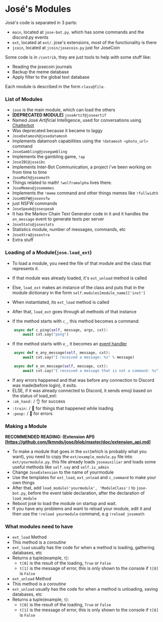 José's Modules
============

José's code is separated in 3 parts:
 * `main`, located at `jose-bot.py`. which has some commands and the discord.py events
 * `ext`, located at `ext/`. jose's extensions, most of the functionality is there
 * `jcoin`, located at `jcoin/josecoin.py` just for JoseCoin

Some code is in `/contrib`, they are just tools to help with some stuff like:
 * Reading the josecoin journals
 * Backup the meme database
 * Apply filter to the global text database

Each module is described in the form `class@file`.

### List of Modules
 * `jose` is the main module, which can load the others
 * **[DEPRECATED MODULE]** `joseArtif@joseartif`
  * Named José *Artif*icial Intelligence, used for conversations using [Chatterbot](https://github.com/gunthercox/ChatterBot)
  * Was deprecated because it became to laggy
 * `JoseDatamosh@josedatamosh`
  * Implements datamosh capabilities using the `!datamosh <photo_url>` command
 * `JoseGambling@josegambling`
  * Implements the gambling game, `!ap`
 * `JoseIBC@joseibc`
  * Implements Inter-Bot Communication, a project i've been working on from time to time
 * `JoseMath@josemath`
  * Things related to math! `!wolframalpha` lives there.
 * `JoseMemes@josememes`
  * Implements the `!meme` command and other things memes like `!fullwidth`
 * `JoseNSFW@josensfw`
  * just NSFW commands
 * `JoseSpeak@josespeak`
  * It has the Markov Chain Text Generator code in it and it handles the `on_message` event to generate texts per server
 * `JoseStats@josestats`
  * Statistics module, number of messages, commands, etc
 * `JoseXtra@josextra`
  * Extra stuff

### Loading of a Module(`jose.load_ext`)
 * To load a module, you need the file of that module and the class that represents it.
 * If that module was already loaded, it's `ext_unload` method is called
 * Else, `load_ext` makes an instance of the class and puts that in the module dictionary in the form `self.modules[module_name]['inst']`

 * When instantiated, its `ext_load` method is called
 * After that, `load_ext` goes through all methods of that instance
  * If the method starts with `c_`, this method becomes a command:

```python
    async def c_ping(self, message, args, cxt):
        await cxt.say("pong")
```

  * If the method starts with `e_`, it becomes an [event handler](https://github.com/lkmnds/jose/blob/master/doc/events.md)

```python
    async def e_any_message(self, message, cxt):
        await cxt.say("I received a message: %s" % message)

    async def e_on_message(self, message, cxt):
        await cxt.say("I received a message that is not a command: %s" % message)
```

 * If any errors happened and that was before any connection to Discord was made(before login), it exits.
 * ELSE, if it was already connected to Discord, it sends emoji based on the status of load_ext:
  * `:ok_hand:` / :ok_hand: for success
  * `:train:` / :train: for things that happened while loading
  * `:poop:` / :poop: for errors

### Making a Module

**RECOMMENDED READING: (Extension API)[https://github.com/lkmnds/jose/blob/master/doc/extension_api.md]**

 * To make a module that goes in the `ext`(which is probably what you want), you need to copy the `ext/example_module.py` file into `ext/yourmodule.py`. this file already loads `joseauxiliar` and loads some useful methods like `self.say` and `self.is_admin`
 * Change `JoseExtension` to the name of yourmodule
 * Use the templates for `ext_load`, `ext_unload` and `c_command` to make your own things
 * After that, add `load_module('yourmodule', 'ModuleClass')` to `jose-bot.py`, before the event table declaration, after the declaration of `load_module`
 * Reboot josé to load the module on startup and wait.
 * If you have any problems and want to reload your module, edit it and then use the `!reload yourmodule` command, e.g `!reload josemath`

### What modules need to have
 * `ext_load` Method
  * This method is a *coroutine*
  * `ext_load` usually has the code for when a method is loading, gathering databases, etc
  * Returns a tuple(example, `t`):
    * `t[0]` is the result of the loading, `True` or `False`
    * `t[1]` is the message of error, this is only shown to the console if `t[0]` is `False`
 * `ext_unload` Method
  * This method is a *coroutine*
  * `ext_unload` usually has the code for when a method is unloading, saving databases, etc
  * Returns a tuple(example, `t`):
    * `t[0]` is the result of the loading, `True` or `False`
    * `t[1]` is the message of error, this is only shown to the console if `t[0]` is `False`
